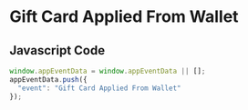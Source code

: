 # Gift Card Applied From Wallet

### 

## Javascript Code
```js
window.appEventData = window.appEventData || [];
appEventData.push({
  "event": "Gift Card Applied From Wallet"
});
```




